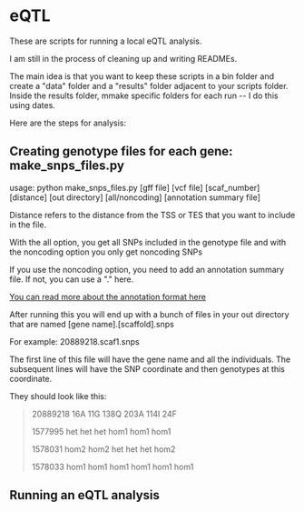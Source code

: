 # eQTL

These are scripts for running a local eQTL analysis. 

I am still in the process of cleaning up and writing READMEs.

The main idea is that you want to keep these scripts in a bin folder and create a "data" folder and a "results" folder adjacent to your scripts folder. Inside the results folder, mmake specific folders for each run -- I do this using dates.

Here are the steps for analysis:
## Creating genotype files for each gene: make_snps_files.py

usage: python make_snps_files.py [gff file] [vcf file] [scaf_number] [distance] [out directory] [all/noncoding] [annotation summary file]

Distance refers to the distance from the TSS or TES that you want to include in the file.

With the all option, you get all SNPs included in the genotype file and with the noncoding option you only get noncoding SNPs

If you use the noncoding option, you need to add an annotation summary file. If not, you can use a "." here.

[You can read more about the annotation format here](http://www.genomicconflict.com/wiki/index.php?title=Roberts_Annotations)

After running this  you will end up with a bunch of files in your out directory that are named [gene name].[scaffold].snps 

For example: 20889218.scaf1.snps

The first line of this file will have the gene name and all the individuals. The subsequent lines will have the SNP coordinate and then genotypes at this coordinate.

They should look like this:

>20889218	16A	11G	138Q	203A	114I	24F
>
>1577995	het	het	het	hom1	hom1	hom1
>
>1578031	hom2	hom2	het	het	het	hom2
>
>1578033	hom1	hom1	hom1	hom1	hom1	hom1

## Running an eQTL analysis

